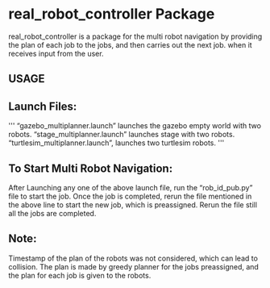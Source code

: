 # real_robot_controller Package

real_robot_controller is a package for the multi robot navigation by providing the plan of each job to the jobs, and then carries out the next job. when it receives input from the user.

## USAGE
## Launch Files:
'''
“gazebo_multiplanner.launch” launches the gazebo empty world with two robots.
“stage_multiplanner.launch” launches stage with two robots.
“turtlesim_multiplanner.launch”, launches two turtlesim robots.
'''
## To Start Multi Robot Navigation:

After Launching any one of the above launch file, run the “rob_id_pub.py” file to start the job. 
Once the job is completed, rerun the file mentioned in the above line to start the new job, which is preassigned. Rerun the file still all the jobs are completed.

## Note:

Timestamp of the plan of the robots was not considered, which can lead to collision.
The plan is made by greedy planner for the jobs preassigned, and the plan for each job is given to the robots.
